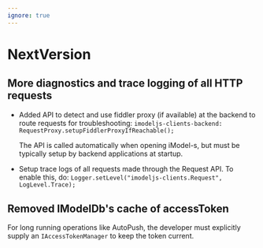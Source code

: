 ```yaml
---
ignore: true
---
```

# NextVersion

## More diagnostics and trace logging of all HTTP requests
* Added API to detect and use fiddler proxy (if available) at the backend to route requests for troubleshooting:
  ```imodeljs-clients-backend: RequestProxy.setupFiddlerProxyIfReachable();```

  The API is called automatically when opening iModel-s, but must be typically setup by backend applications at startup.

* Setup trace logs of all requests made through the Request API. To enable this, do:
   ```Logger.setLevel("imodeljs-clients.Request", LogLevel.Trace);```

## Removed IModelDb's cache of accessToken
For long running operations like AutoPush, the developer must explicitly supply an ```IAccessTokenManager``` to keep the token current.
